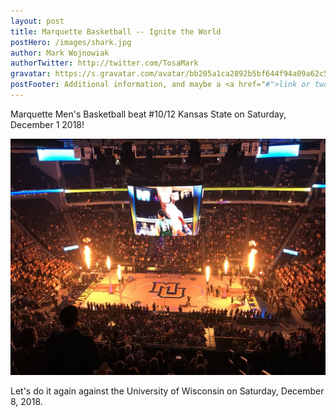 ```yaml
---
layout: post
title: Marquette Basketball -- Ignite the World
postHero: /images/shark.jpg
author: Mark Wojnowiak
authorTwitter: http://twitter.com/TosaMark
gravatar: https://s.gravatar.com/avatar/bb205a1ca2892b5bf644f94a09a62c5d?s=80
postFooter: Additional information, and maybe a <a href="#">link or two</a>
---
```


Marquette Men's Basketball beat #10/12 Kansas State on Saturday, December 1 2018!

<img class="pull-left" src="/images/torches.jpg"
     alt="Ignition">

Let's do it again against the University of Wisconsin on Saturday, December 8, 2018.
